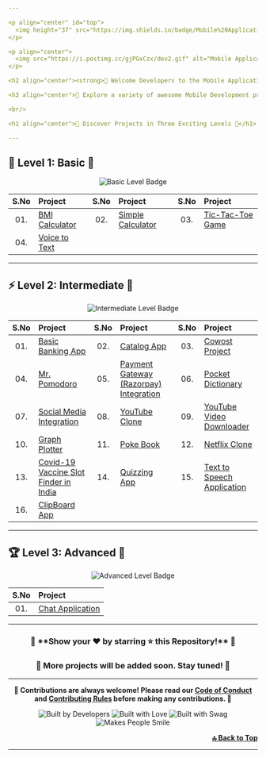 ```yaml
---

<p align="center" id="top">
  <img height="37" src="https://img.shields.io/badge/Mobile%20Applications-📱-yellow.svg?&style=for-the-badge&logo=Android&logoColor=blue" />
</p>

<p align="center">
  <img src="https://i.postimg.cc/gjPGxCzx/dev2.gif" alt="Mobile Application Image" width="500px" />
</p>

<h2 align="center"><strong>🚦 Welcome Developers to the Mobile Application Domain of Project Guidance 🚦</strong></h2>

<h3 align="center">🏰 Explore a variety of awesome Mobile Development projects at different levels, all designed to help you enhance your skills through hands-on experience.</h3>

<br/>

<h1 align="center">🌟 Discover Projects in Three Exciting Levels 🌟</h1>

---
```


## 🔰 Level 1: Basic 🚀

<p align="center">
  <img src="https://img.shields.io/badge/BASIC-STARTER-yellow?style=for-the-badge" alt="Basic Level Badge">
</p>

| S.No | Project | S.No | Project | S.No | Project |
|:---:|:-------|:----:|:-------|:----:|:-------|
| 01. | [BMI Calculator](https://github.com/Kushal997-das/Project-Guidance/tree/main/Mobile%20Applications/Basic/BMI%20Calculator) | 02. | [Simple Calculator](https://github.com/Kushal997-das/Project-Guidance/tree/main/Mobile%20Applications/Basic/Simple%20Calculator) | 03. | [Tic-Tac-Toe Game](https://github.com/Kushal997-das/Project-Guidance/tree/main/Mobile%20Applications/Basic/TicTacToe%20Game) |
| 04. | [Voice to Text](https://github.com/Kushal997-das/Project-Guidance/tree/main/Mobile%20Applications/Basic/Voicetotext) |  |  |  |  |

---

## ⚡ Level 2: Intermediate 🚀

<p align="center">
  <img src="https://img.shields.io/badge/INTERMEDIATE-UPGRADE-blue?style=for-the-badge" alt="Intermediate Level Badge">
</p>

| S.No | Project | S.No | Project | S.No | Project |
|:---:|:-------|:----:|:-------|:----:|:-------|
| 01. | [Basic Banking App](https://github.com/Kushal997-das/Project-Guidance/tree/main/Mobile%20Applications/Intermediate/Basic%20Banking%20App) | 02. | [Catalog App](https://github.com/Kushal997-das/Project-Guidance/tree/main/Mobile%20Applications/Intermediate/Catalog%20App) | 03. | [Cowost Project](https://github.com/Kushal997-das/Project-Guidance/tree/main/Mobile%20Applications/Intermediate/Cowost%20Project) |
| 04. | [Mr. Pomodoro](https://github.com/Kushal997-das/Project-Guidance/tree/main/Mobile%20Applications/Intermediate/Mr%20Pomodoro) | 05. | [Payment Gateway (Razorpay) Integration](https://github.com/Kushal997-das/Project-Guidance/tree/main/Mobile%20Applications/Intermediate/Payment%20Gateway(Razorpay)%20Integration) | 06. | [Pocket Dictionary](https://github.com/Kushal997-das/Project-Guidance/tree/main/Mobile%20Applications/Intermediate/Pocket%20Dictionary) |
| 07. | [Social Media Integration](https://github.com/Kushal997-das/Project-Guidance/tree/main/Mobile%20Applications/Intermediate/Social%20Media%20Integration) | 08. | [YouTube Clone](https://github.com/Kushal997-das/Project-Guidance/tree/main/Mobile%20Applications/Intermediate/YouTube-Clone) | 09. | [YouTube Video Downloader](https://github.com/Kushal997-das/Project-Guidance/tree/main/Mobile%20Applications/Intermediate/Youtube-Video-Downloader) |
| 10. | [Graph Plotter](https://github.com/Kushal997-das/Project-Guidance/tree/main/Mobile%20Applications/Intermediate/graphplotter) | 11. | [Poke Book](https://github.com/Kushal997-das/Project-Guidance/tree/main/Mobile%20Applications/Intermediate/poke_book) | 12. | [Netflix Clone](https://github.com/Kushal997-das/Project-Guidance/tree/main/Mobile%20Applications/Intermediate/netflix_clone) |
| 13. | [Covid-19 Vaccine Slot Finder in India](https://github.com/Kushal997-das/Project-Guidance/tree/main/Mobile%20Applications/Intermediate/Covid%2019%20Vaccine%20Slot%20Find%20in%20India) | 14. | [Quizzing App](https://github.com/Kushal997-das/Project-Guidance/tree/main/Mobile%20Applications/Intermediate/Quizzing%20App) | 15. | [Text to Speech Application](https://github.com/Kushal997-das/Project-Guidance/tree/main/Mobile%20Applications/Intermediate/TextToSpeechApplication) |
| 16. | [ClipBoard App](https://github.com/Kushal997-das/Project-Guidance/tree/main/Mobile%20Applications/Intermediate/clipBoardApp) |  |  |  |  |

---

## 🏆 Level 3: Advanced 🚀

<p align="center">
  <img src="https://img.shields.io/badge/ADVANCED-PRO-orange?style=for-the-badge" alt="Advanced Level Badge">
</p>

| S.No | Project |
|:---:|:-------|
| 01. | [Chat Application](https://github.com/Kushal997-das/Project-Guidance/tree/main/Mobile%20Applications/Advanced/Chat%20Application) |

---

<h3 align="center">🌟 **Show your ❤️ by starring ⭐ this Repository!** 🌟</h3>

<h3 align="center">💌 More projects will be added soon. Stay tuned! 💌</h3>

---

<p align="center">
  <strong>🎉 Contributions are always welcome! Please read our <a href="https://github.com/Kushal997-das/Project-Guidance/blob/main/CODE_OF_CONDUCT.md">Code of Conduct</a> and <a href="https://github.com/Kushal997-das/Project-Guidance/blob/main/CONTRIBUTING.md">Contributing Rules</a> before making any contributions. 🎉</strong>
</p>

<p align="center">
  <img src="https://forthebadge.com/images/badges/built-by-developers.svg" alt="Built by Developers" />
  <img src="https://forthebadge.com/images/badges/built-with-love.svg" alt="Built with Love" />
  <img src="https://forthebadge.com/images/badges/built-with-swag.svg" alt="Built with Swag" />
  <img src="https://forthebadge.com/images/badges/makes-people-smile.svg" alt="Makes People Smile" />
</p>

<div align="right">
  <b><a href="#top">🔝 Back to Top</a></b>
</div>

---

